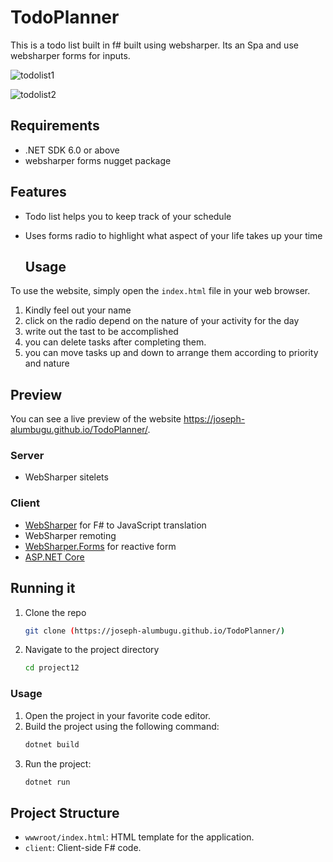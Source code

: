 # TodoPlanner
This is a todo list built in f# built using websharper. Its an Spa and use websharper  forms for inputs. 

![todolist1](https://github.com/Joseph-Alumbugu/TodoPlanner/assets/165429597/c6e79a67-4daa-4dc3-b74e-a172f7d108c3)

![todolist2](https://github.com/Joseph-Alumbugu/TodoPlanner/assets/165429597/c2d51d59-0f39-4e67-80dc-1a10351b30d9)



## Requirements

* .NET SDK 6.0 or above
* websharper forms nugget package 

## Features
* Todo list helps you to keep track of your schedule
* Uses forms radio to highlight what aspect of your life takes up your time

  ## Usage

To use the website, simply open the `index.html` file in your web browser.

1. Kindly feel out your name 
2. click on the radio depend on the nature of your activity for the day
3. write out the tast to be accomplished 
4. you can delete tasks after completing them.
5. you can move tasks up and down to arrange them according to priority and nature

   
## Preview

You can see a live preview of the website https://joseph-alumbugu.github.io/TodoPlanner/.
  

### Server

* WebSharper sitelets 

### Client

* [WebSharper](https://websharper.com) for F# to JavaScript translation
* WebSharper remoting
* [WebSharper.Forms](https://github.com/dotnet-websharper/forms) for reactive form
* [ASP.NET Core](https://dotnet.microsoft.com/en-us/apps/aspnet) 

## Running it

1. Clone the repo
   ```sh
   git clone (https://joseph-alumbugu.github.io/TodoPlanner/)
   ```
2. Navigate to the project directory
   ```sh
   cd project12
   ```
### Usage

1. Open the project in your favorite code editor.
2. Build the project using the following command:
   ```sh
   dotnet build
   ```
3. Run the project:
   ```sh
   dotnet run
   ```


## Project Structure

- `wwwroot/index.html`: HTML template for the application.
- `client`: Client-side F# code.
